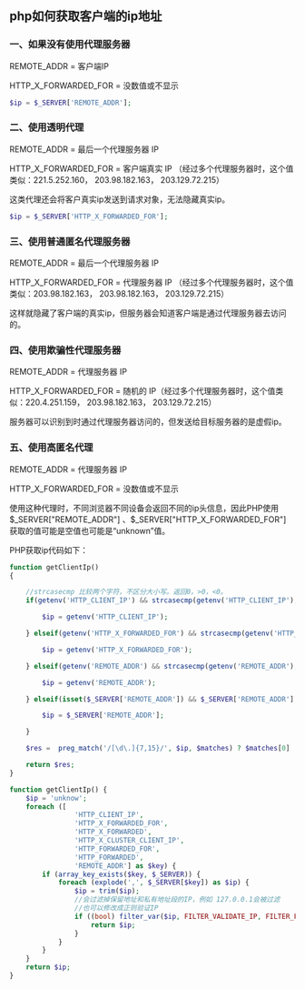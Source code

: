 ## php如何获取客户端的ip地址

### 一、如果没有使用代理服务器
REMOTE_ADDR = 客户端IP

HTTP_X_FORWARDED_FOR = 没数值或不显示
```php
$ip = $_SERVER['REMOTE_ADDR'];
```

### 二、使用透明代理
REMOTE_ADDR = 最后一个代理服务器 IP

HTTP_X_FORWARDED_FOR = 客户端真实 IP （经过多个代理服务器时，这个值类似：221.5.252.160， 203.98.182.163， 203.129.72.215）

这类代理还会将客户真实ip发送到请求对象，无法隐藏真实ip。
```php
$ip = $_SERVER['HTTP_X_FORWARDED_FOR'];
```

### 三、使用普通匿名代理服务器

REMOTE_ADDR = 最后一个代理服务器 IP

HTTP_X_FORWARDED_FOR = 代理服务器 IP （经过多个代理服务器时，这个值类似：203.98.182.163， 203.98.182.163， 203.129.72.215）

这样就隐藏了客户端的真实ip，但服务器会知道客户端是通过代理服务器去访问的。

### 四、使用欺骗性代理服务器
REMOTE_ADDR = 代理服务器 IP

HTTP_X_FORWARDED_FOR = 随机的 IP（经过多个代理服务器时，这个值类似：220.4.251.159， 203.98.182.163， 203.129.72.215）

服务器可以识别到时通过代理服务器访问的，但发送给目标服务器的是虚假ip。

### 五、使用高匿名代理
REMOTE_ADDR = 代理服务器 IP

HTTP_X_FORWARDED_FOR = 没数值或不显示

使用这种代理时，不同浏览器不同设备会返回不同的ip头信息，因此PHP使用$_SERVER["REMOTE_ADDR"] 、$_SERVER["HTTP_X_FORWARDED_FOR"] 获取的值可能是空值也可能是“unknown”值。

PHP获取ip代码如下：
```php
function getClientIp()
{

    //strcasecmp 比较两个字符，不区分大小写。返回0，>0，<0。
    if(getenv('HTTP_CLIENT_IP') && strcasecmp(getenv('HTTP_CLIENT_IP'), 'unknown')) {

        $ip = getenv('HTTP_CLIENT_IP');

    } elseif(getenv('HTTP_X_FORWARDED_FOR') && strcasecmp(getenv('HTTP_X_FORWARDED_FOR'), 'unknown')) {

        $ip = getenv('HTTP_X_FORWARDED_FOR');

    } elseif(getenv('REMOTE_ADDR') && strcasecmp(getenv('REMOTE_ADDR'), 'unknown')) {

        $ip = getenv('REMOTE_ADDR');

    } elseif(isset($_SERVER['REMOTE_ADDR']) && $_SERVER['REMOTE_ADDR'] && strcasecmp($_SERVER['REMOTE_ADDR'], 'unknown')) {

        $ip = $_SERVER['REMOTE_ADDR'];

    }

    $res =  preg_match('/[\d\.]{7,15}/', $ip, $matches) ? $matches[0] : '';

    return $res;
}
```

```php
function getClientIp() {
    $ip = 'unknow';
    foreach ([
                'HTTP_CLIENT_IP',
                'HTTP_X_FORWARDED_FOR',
                'HTTP_X_FORWARDED',
                'HTTP_X_CLUSTER_CLIENT_IP',
                'HTTP_FORWARDED_FOR',
                'HTTP_FORWARDED',
                'REMOTE_ADDR'] as $key) {
        if (array_key_exists($key, $_SERVER)) {
            foreach (explode(',', $_SERVER[$key]) as $ip) {
                $ip = trim($ip);
                //会过滤掉保留地址和私有地址段的IP，例如 127.0.0.1会被过滤
                //也可以修改成正则验证IP
                if ((bool) filter_var($ip, FILTER_VALIDATE_IP, FILTER_FLAG_IPV4 | FILTER_FLAG_NO_PRIV_RANGE | FILTER_FLAG_NO_RES_RANGE)) {
                    return $ip;
                }
            }
        }
    }
    return $ip;
}
```